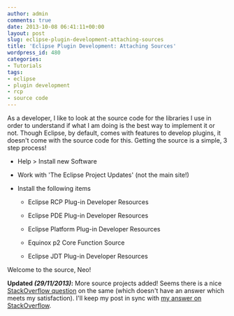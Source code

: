 ```yaml
---
author: admin
comments: true
date: 2013-10-08 06:41:11+00:00
layout: post
slug: eclipse-plugin-development-attaching-sources
title: 'Eclipse Plugin Development: Attaching Sources'
wordpress_id: 480
categories:
- Tutorials
tags:
- eclipse
- plugin development
- rcp
- source code
---
```


As a developer, I like to look at the source code for the libraries I use in order to understand if what I am doing is the best way to implement it or not. Though Eclipse, by default, comes with features to develop plugins, it doesn't come with the source code for this. Getting the source is a simple, 3 step process!



	
  * Help > Install new Software

	
  * Work with 'The Eclipse Project Updates' (not the main site!)

	
  * Install the following items

	
    * Eclipse RCP Plug-in Developer Resources

	
    * Eclipse PDE Plug-in Developer Resources

	
    * Eclipse Platform Plug-in Developer Resources

	
    * Equinox p2 Core Function Source

	
    * Eclipse JDT Plug-in Developer Resources





Welcome to the source, Neo!

**Updated _(29/11/2013)_:** More source projects added! Seems there is a nice [StackOverflow question](http://stackoverflow.com/questions/16000067/how-to-get-source-code-for-eclipse-plug-in-development-libraries) on the same (which doesn't have an answer which meets my satisfaction). I'll keep my post in sync with [my answer on StackOverflow](http://stackoverflow.com/questions/16000067/how-to-get-source-code-for-eclipse-plug-in-development-libraries/20278672#20278672).
